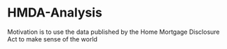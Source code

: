 # HMDA-Analysis
Motivation is to use the data published by the Home Mortgage Disclosure Act to make sense of the world
